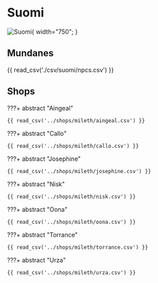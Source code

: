 # Suomi

![Suomi](./assets/suomi.png){ width="750"; }

## Mundanes

{{ read_csv('./csv/suomi/npcs.csv') }}

## Shops

???+ abstract "Aingeal"

    {{ read_csv('../shops/mileth/aingeal.csv') }}

???+ abstract "Callo"

    {{ read_csv('../shops/mileth/callo.csv') }}

???+ abstract "Josephine"

    {{ read_csv('../shops/mileth/josephine.csv') }}

???+ abstract "Nisk"

    {{ read_csv('../shops/mileth/nisk.csv') }}

???+ abstract "Oona"

    {{ read_csv('../shops/mileth/oona.csv') }}

???+ abstract "Torrance"

    {{ read_csv('../shops/mileth/torrance.csv') }}

???+ abstract "Urza"

    {{ read_csv('../shops/mileth/urza.csv') }}
